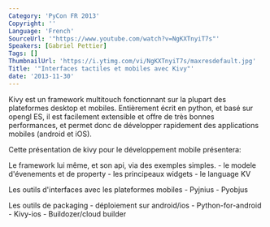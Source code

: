 ```yaml
---
Category: 'PyCon FR 2013'
Copyright: ''
Language: 'French'
SourceUrl: '"https://www.youtube.com/watch?v=NgKXTnyiT7s"'
Speakers: [Gabriel Pettier]
Tags: []
ThumbnailUrl: 'https://i.ytimg.com/vi/NgKXTnyiT7s/maxresdefault.jpg'
Title: '"Interfaces tactiles et mobiles avec Kivy"'
date: '2013-11-30'
---
```

Kivy est un framework multitouch fonctionnant sur la plupart des plateformes desktop et mobiles. Entièrement écrit en python, et basé sur opengl ES, il est facilement extensible et offre de très bonnes performances, et permet donc de développer rapidement des applications mobiles (android et iOS).

Cette présentation de kivy pour le développement mobile présentera:

Le framework lui même, et son api, via des exemples simples. - le modele d'évenements et de property - les principeaux widgets - le language KV

Les outils d'interfaces avec les plateformes mobiles - Pyjnius - Pyobjus

Les outils de packaging - déploiement sur android/ios - Python-for-android - Kivy-ios - Buildozer/cloud builder